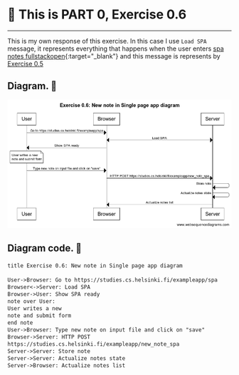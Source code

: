 # 📒 **This is PART 0, Exercise 0.6**

---

This is my own response of this exercise. In this case I use `Load SPA` message, it represents everything that happens when the user enters [spa notes fullstackopen](https://studies.cs.helsinki.fi/exampleapp/spa){:target="_blank"} and this message is represents by [Exercise 0.5](./exercise0.5.md)

## **Diagram.** 🔽

![Alt text](img/Exercise0.6.png)

## **Diagram code.** 🔽

```
title Exercise 0.6: New note in Single page app diagram

User->Browser: Go to https://studies.cs.helsinki.fi/exampleapp/spa
Browser<->Server: Load SPA
Browser->User: Show SPA ready
note over User:
User writes a new
note and submit form
end note
User->Browser: Type new note on input file and click on "save"
Browser->Server: HTTP POST https://studies.cs.helsinki.fi/exampleapp/new_note_spa
Server->Server: Store note
Server->Server: Actualize notes state
Server->Browser: Actualize notes list
```
